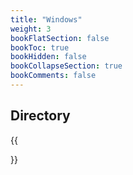 ```yaml
---
title: "Windows"
weight: 3
bookFlatSection: false
bookToc: true
bookHidden: false
bookCollapseSection: true
bookComments: false
---
```


<!--more-->

## Directory
{{<section>}}

